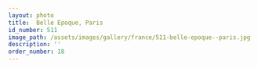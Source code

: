 ```yaml
---
layout: photo
title:  Belle Epoque, Paris
id_number: 511
image_path: /assets/images/gallery/france/511-belle-epoque--paris.jpg
description: ''
order_number: 18
---
```

